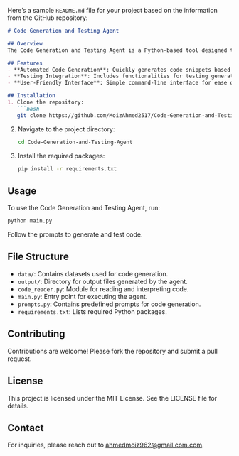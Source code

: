 Here’s a sample `README.md` file for your project based on the information from the GitHub repository:

```markdown
# Code Generation and Testing Agent

## Overview
The Code Generation and Testing Agent is a Python-based tool designed to facilitate automated code generation and testing. It leverages advanced prompts to read, generate, and validate code, streamlining the development process.

## Features
- **Automated Code Generation**: Quickly generates code snippets based on provided prompts.
- **Testing Integration**: Includes functionalities for testing generated code to ensure reliability.
- **User-Friendly Interface**: Simple command-line interface for ease of use.

## Installation
1. Clone the repository:
   ```bash
   git clone https://github.com/MoizAhmed2517/Code-Generation-and-Testing-Agent.git
   ```
2. Navigate to the project directory:
   ```bash
   cd Code-Generation-and-Testing-Agent
   ```
3. Install the required packages:
   ```bash
   pip install -r requirements.txt
   ```

## Usage
To use the Code Generation and Testing Agent, run:
```bash
python main.py
```
Follow the prompts to generate and test code.

## File Structure
- `data/`: Contains datasets used for code generation.
- `output/`: Directory for output files generated by the agent.
- `code_reader.py`: Module for reading and interpreting code.
- `main.py`: Entry point for executing the agent.
- `prompts.py`: Contains predefined prompts for code generation.
- `requirements.txt`: Lists required Python packages.

## Contributing
Contributions are welcome! Please fork the repository and submit a pull request.

## License
This project is licensed under the MIT License. See the LICENSE file for details.

## Contact
For inquiries, please reach out to [ahmedmoiz962@gmail.com.com](mailto:ahmedmoiz962@gmail.com).
